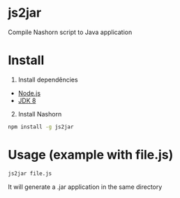 # js2jar
Compile Nashorn script to Java application

# Install
1. Install dependêncies
  - [Node.js](https://nodejs.org/en/download/)
  - [JDK 8](http://www.oracle.com/technetwork/pt/java/javase/downloads/jdk8-downloads-2133151.html)
2. Install Nashorn
```sh
npm install -g js2jar
```
  
# Usage (example with file.js)
```sh
js2jar file.js
```
It will generate a .jar application in the same directory

